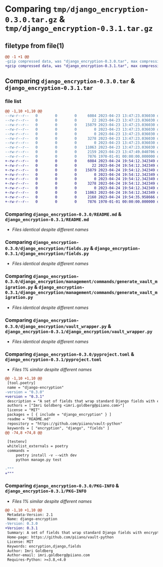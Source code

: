 # Comparing `tmp/django_encryption-0.3.0.tar.gz` & `tmp/django_encryption-0.3.1.tar.gz`

## filetype from file(1)

```diff
@@ -1 +1 @@
-gzip compressed data, was "django_encryption-0.3.0.tar", max compression
+gzip compressed data, was "django_encryption-0.3.1.tar", max compression
```

## Comparing `django_encryption-0.3.0.tar` & `django_encryption-0.3.1.tar`

### file list

```diff
@@ -1,10 +1,10 @@
--rw-r--r--   0        0        0     6084 2023-04-23 13:47:23.036030 django_encryption-0.3.0/README.md
--rw-r--r--   0        0        0       22 2023-04-23 13:47:23.036030 django_encryption-0.3.0/django_encryption/__init__.py
--rw-r--r--   0        0        0    15879 2023-04-23 13:47:23.036030 django_encryption-0.3.0/django_encryption/fields.py
--rw-r--r--   0        0        0        0 2023-04-23 13:47:23.036030 django_encryption-0.3.0/django_encryption/management/__init__.py
--rw-r--r--   0        0        0        0 2023-04-23 13:47:23.036030 django_encryption-0.3.0/django_encryption/management/commands/__init__.py
--rw-r--r--   0        0        0     3278 2023-04-23 13:47:23.036030 django_encryption-0.3.0/django_encryption/management/commands/generate_vault_migration.py
--rw-r--r--   0        0        0        0 2023-04-23 13:47:23.036030 django_encryption-0.3.0/django_encryption/py.typed
--rw-r--r--   0        0        0    11063 2023-04-23 13:47:23.036030 django_encryption-0.3.0/django_encryption/vault_wrapper.py
--rw-r--r--   0        0        0     2159 2023-04-23 13:47:49.040706 django_encryption-0.3.0/pyproject.toml
--rw-r--r--   0        0        0     7876 1970-01-01 00:00:00.000000 django_encryption-0.3.0/PKG-INFO
+-rw-r--r--   0        0        0     6084 2023-04-24 19:54:12.342349 django_encryption-0.3.1/README.md
+-rw-r--r--   0        0        0       22 2023-04-24 19:54:12.342349 django_encryption-0.3.1/django_encryption/__init__.py
+-rw-r--r--   0        0        0    15879 2023-04-24 19:54:12.342349 django_encryption-0.3.1/django_encryption/fields.py
+-rw-r--r--   0        0        0        0 2023-04-24 19:54:12.342349 django_encryption-0.3.1/django_encryption/management/__init__.py
+-rw-r--r--   0        0        0        0 2023-04-24 19:54:12.342349 django_encryption-0.3.1/django_encryption/management/commands/__init__.py
+-rw-r--r--   0        0        0     3278 2023-04-24 19:54:12.342349 django_encryption-0.3.1/django_encryption/management/commands/generate_vault_migration.py
+-rw-r--r--   0        0        0        0 2023-04-24 19:54:12.342349 django_encryption-0.3.1/django_encryption/py.typed
+-rw-r--r--   0        0        0    11063 2023-04-24 19:54:12.342349 django_encryption-0.3.1/django_encryption/vault_wrapper.py
+-rw-r--r--   0        0        0     2160 2023-04-24 19:54:35.958666 django_encryption-0.3.1/pyproject.toml
+-rw-r--r--   0        0        0     7876 1970-01-01 00:00:00.000000 django_encryption-0.3.1/PKG-INFO
```

### Comparing `django_encryption-0.3.0/README.md` & `django_encryption-0.3.1/README.md`

 * *Files identical despite different names*

### Comparing `django_encryption-0.3.0/django_encryption/fields.py` & `django_encryption-0.3.1/django_encryption/fields.py`

 * *Files identical despite different names*

### Comparing `django_encryption-0.3.0/django_encryption/management/commands/generate_vault_migration.py` & `django_encryption-0.3.1/django_encryption/management/commands/generate_vault_migration.py`

 * *Files identical despite different names*

### Comparing `django_encryption-0.3.0/django_encryption/vault_wrapper.py` & `django_encryption-0.3.1/django_encryption/vault_wrapper.py`

 * *Files identical despite different names*

### Comparing `django_encryption-0.3.0/pyproject.toml` & `django_encryption-0.3.1/pyproject.toml`

 * *Files 1% similar despite different names*

```diff
@@ -1,10 +1,10 @@
 [tool.poetry]
 name = "django-encryption"
-version = "0.3.0"
+version = "0.3.1"
 description = "A set of fields that wrap standard Django fields with encryption provided Piiano Vault."
 authors = ["Imri Goldberg <imri.goldberg@piiano.com>"]
 license = "MIT"
 packages = [ { include = "django_encryption" } ]
 readme = "README.md"
 repository = "https://github.com/piiano/vault-python"
 keywords = [ "encryption", "django", "fields" ]
@@ -74,8 +74,8 @@
 
 [testenv]
 whitelist_externals = poetry
 commands = 
     poetry install -v --with dev
     python manage.py test
 
-"""
+"""
```

### Comparing `django_encryption-0.3.0/PKG-INFO` & `django_encryption-0.3.1/PKG-INFO`

 * *Files 1% similar despite different names*

```diff
@@ -1,10 +1,10 @@
 Metadata-Version: 2.1
 Name: django-encryption
-Version: 0.3.0
+Version: 0.3.1
 Summary: A set of fields that wrap standard Django fields with encryption provided Piiano Vault.
 Home-page: https://github.com/piiano/vault-python
 License: MIT
 Keywords: encryption,django,fields
 Author: Imri Goldberg
 Author-email: imri.goldberg@piiano.com
 Requires-Python: >=3.8,<4.0
```

